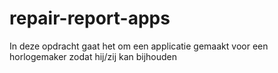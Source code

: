 # repair-report-apps
In deze opdracht gaat het om een applicatie gemaakt voor een horlogemaker zodat hij/zij kan bijhouden
